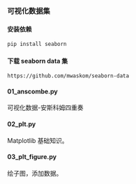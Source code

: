 ### 可视化数据集

#### 安装依赖
```bash
pip install seaborn
```

#### 下载 seaborn data 集
```text
https://github.com/mwaskom/seaborn-data
```

#### 01_anscombe.py
可视化数据-安斯科姆四重奏

#### 02_plt.py
Matplotlib 基础知识。

#### 03_plt_figure.py
绘子图，添加数据。
